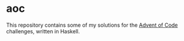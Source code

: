 # aoc

This repository contains some of my solutions for the [Advent of Code](https://adventofcode.com/) challenges, written in Haskell.
